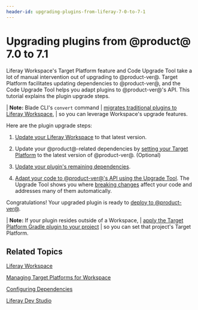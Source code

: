 ```yaml
---
header-id: upgrading-plugins-from-liferay-7-0-to-7-1
---
```


# Upgrading plugins from @product@ 7.0 to 7.1

Liferay Workspace's Target Platform feature and Code Upgrade Tool take a lot of
manual intervention out of upgrading to @product-ver@. Target Platform
facilitates updating dependencies to @product-ver@, and the Code Upgrade Tool
helps you adapt plugins to @product-ver@'s API. This tutorial explains the
plugin upgrade steps. 

| **Note:** Blade CLI's `convert` command
| [migrates traditional plugins to Liferay Workspace](/docs/7-1/tutorials/-/knowledge_base/t/migrating-traditional-plugins-to-workspace-web-applications),
| so you can leverage Workspace's upgrade features.

Here are the plugin upgrade steps:

1.  [Update your Liferay Workspace](/docs/7-1/tutorials/-/knowledge_base/t/updating-liferay-workspace)
    to that latest version. 

2.  Update your @product@-related dependencies by
    [setting your Target Platform](/docs/7-1/tutorials/-/knowledge_base/t/managing-the-target-platform-for-liferay-workspace)
    to the latest version of @product-ver@. (Optional)

3.  [Update your plugin's remaining dependencies](/docs/7-1/tutorials/-/knowledge_base/t/configuring-dependencies).

4.  [Adapt your code to @product-ver@'s API using the Upgrade Tool](/docs/7-1/tutorials/-/knowledge_base/t/adapting-to-liferay-7s-api-with-the-code-upgrade-tool).
    The Upgrade Tool shows you where
    [breaking changes](/docs/7-1/reference/-/knowledge_base/r/breaking-changes)
    affect your code and addresses many of them automatically.

Congratulations! Your upgraded plugin is ready to
[deploy to @product-ver@](/docs/7-1/tutorials/-/knowledge_base/t/starting-module-development#building-and-deploying-a-module). 

| **Note:** If your plugin resides outside of a Workspace,
| [apply the Target Platform Gradle plugin to your project](/docs/7-1/tutorials/-/knowledge_base/t/managing-the-target-platform-for-liferay-workspace#targeting-a-platform-outside-of-workspace)
| so you can set that project's Target Platform.

## Related Topics

[Liferay Workspace](/docs/7-1/tutorials/-/knowledge_base/t/liferay-workspace)

[Managing Target Platforms for Workspace](/docs/7-1/tutorials/-/knowledge_base/t/managing-the-target-platform-for-liferay-workspace)

[Configuring Dependencies](/docs/7-1/tutorials/-/knowledge_base/t/managing-the-target-platform-for-liferay-workspace)

[Liferay Dev Studio](/docs/7-1/tutorials/-/knowledge_base/t/liferay-ide)
